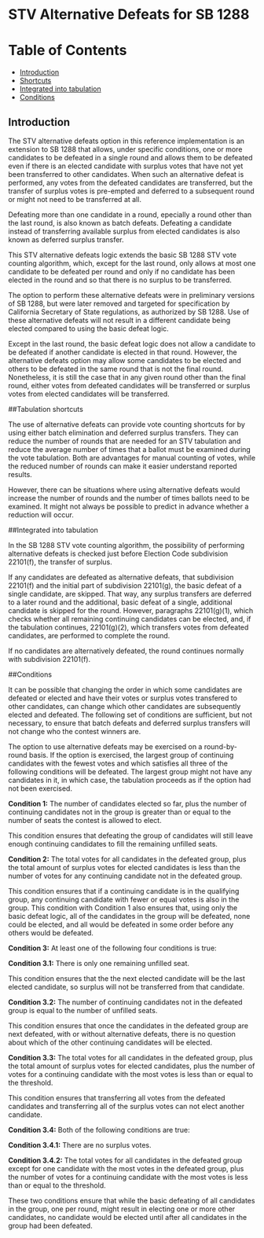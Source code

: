 STV Alternative Defeats for SB 1288 
===================================

# Table of Contents <a id="toc"></a>

  * [Introduction](#introduction)
  * [Shortcuts](#shortcuts)
  * [Integrated into tabulation](#integration)
  * [Conditions](#conditions)

## Introduction <a id="introduction"></a>

The STV alternative defeats option in this reference implementation is
an extension to SB 1288 that allows, under specific conditions, one or
more candidates to be defeated in a single round and allows them to be
defeated even if there is an elected candidate with surplus votes that
have not yet been transferred to other candidates.  When such an
alternative defeat is performed, any votes from the defeated candidates
are transferred, but the transfer of surplus votes is pre-empted and
deferred to a subsequent round or might not need to be transferred at
all.

Defeating more than one candidate in a round, epecially a round other
than the last round, is also known as batch defeats.  Defeating a
candidate instead of transferring available surplus from elected
candidates is also known as deferred surplus transfer.

This STV alternative defeats logic extends the basic SB 1288 STV vote
counting algorithm, which, except for the last round, only allows at
most one candidate to be defeated per round and only if no candidate has
been elected in the round and so that there is no surplus to be
transferred.

The option to perform these alternative defeats were in preliminary versions of
SB 1288, but were later removed and targeted for specification by California
Secretary of State regulations, as authorized by SB 1288.  Use of these
alternative defeats will not result in a different candidate being elected
compared to using the basic defeat logic.

Except in the last round, the basic defeat logic does not allow a
candidate to be defeated if another candidate is elected in that
round.  However, the alternative defeats option may allow some
candidates to be elected and others to be defeated in the same round
that is not the final round.  Nonetheless, it is still the case that in
any given round other than the final round, either votes from defeated
candidates will be transferred or surplus votes from elected candidates
will be transferred.

##Tabulation shortcuts <a id="shortcuts"></a>

The use of alternative defeats can provide vote counting shortcuts for
by using either batch elimination and deferred surplus transfers.  They
can reduce the number of rounds that are needed for an STV tabulation
and reduce the average number of times that a ballot must be examined
during the vote tabulation.  Both are advantages for manual counting of
votes, while the reduced number of rounds can make it easier understand
reported results.

However, there can be situations where using alternative defeats would
increase the number of rounds and the number of times ballots need to be
examined.  It might not always be possible to predict in advance whether
a reduction will occur. 

##Integrated into tabulation <a id="integration"></a>

In the SB 1288 STV vote counting algorithm, the possibility of
performing alternative defeats is checked just before Election Code
subdivision 22101(f), the transfer of surplus.

If any candidates are defeated as alternative defeats, that subdivision
22101(f) and the initial part of subdivision 22101(g), the basic defeat
of a single candidate, are skipped.  That way, any surplus transfers are
deferred to a later round and the additional, basic defeat of a
single, additional candidate is skipped for the round.  However,
paragraphs 22101(g)(1), which checks whether all remaining continuing
candidates can be elected, and, if the tabulation continues,
22101(g)(2), which transfers votes from defeated candidates, are
performed to complete the round.

If no candidates are alternatively defeated, the round continues
normally with subdivision 22101(f).

##Conditions <a id="conditions"></a>

It can be possible that changing the order in which some candidates are
defeated or elected and have their votes or surplus votes transfered to
other candidates, can change which other candidates are subsequently
elected and defeated.  The following set of conditions are sufficient,
but not necessary, to ensure that batch defeats and deferred surplus
transfers will not change who the contest winners are.

The option to use alternative defeats may be exercised on a
round-by-round basis. If the option is exercised, the largest
group of continuing candidates with the fewest votes and which
satisfies all three of the following conditions will be defeated. The
largest group might not have any candidates in it, in which case, the
tabulation proceeds as if the option had not been exercised.

**Condition 1:** The number of candidates elected so far, plus the number
of continuing candidates not in the group is greater than or equal to
the number of seats the contest is allowed to elect.

This condition ensures that defeating the group of candidates will still
leave enough continuing candidates to fill the remaining unfilled
seats.

**Condition 2:** The total votes for all candidates in the defeated group,
plus the total amount of surplus votes for elected candidates is less
than the number of votes for any continuing candidate not in the
defeated group.

This condition ensures that if a continuing candidate is in the
qualifying group, any continuing candidate with fewer or equal votes is
also in the group.  This condition with Condition 1 also ensures that,
using only the basic defeat logic, all of the candidates in the group
will be defeated, none could be elected, and all would be defeated
in some order before any others would be defeated.

**Condition 3:** At least one of the following four conditions is true:

**Condition 3.1:** There is only one remaining unfilled seat.

This condition ensures that the the next elected candidate will be the
last elected candidate, so surplus will not be transferred from that
candidate.

**Condition 3.2:** The number of continuing candidates not in the defeated
group is equal to the number of unfilled seats.

This condition ensures that once the candidates in the defeated group
are next defeated, with or without alternative defeats, there is no
question about which of the other continuing candidates will be
elected.

**Condition 3.3:** The total votes for all candidates in the defeated
group, plus the total amount of surplus votes for elected candidates,
plus the number of votes for a continuing candidate with the most votes
is less than or equal to the threshold.

This condition ensures that transferring all votes from the defeated
candidates and transferring all of the surplus votes can not elect
another candidate.

**Condition 3.4:** Both of the following conditions are true:

**Condition 3.4.1:** There are no surplus votes.

**Condition 3.4.2:** The total votes for all candidates in the defeated
group except for one candidate with the most votes in the defeated
group, plus the number of votes for a continuing candidate with the most
votes is less than or equal to the threshold.

These two conditions ensure that while the basic defeating of all
candidates in the group, one per round, might result in electing one or
more other candidates, no candidate would be elected until after all
candidates in the group had been defeated.

